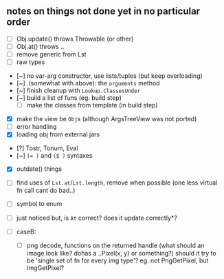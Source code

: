## notes on things not done yet in no particular order

- [ ] Obj.update() throws Throwable (or other)
- [ ] Obj.at() throws ..
- [ ] remove generic from Lst
- [ ] raw types

- [~] no var-arg constructor, use lists/tuples (but keep overloading)
- [~] .(somewhat with above): the `arguments` method
- [~] finish cleanup with `Lookup.ClassesUnder`
- [~] build a list of funs (eg. build step)
    - [ ] make the classes from template (in build step)
- [x] make the view be `Obj`s (although ArgsTreeView was not ported)
- [ ] error handling
- [x] loading obj from external jars
- [?] Tostr, Tonum, Eval
- [~] `(= )` and `($ )` syntaxes
- [x] outdate() things
- [ ] find uses of `Lst.at`/`Lst.length`, remove when possible (one less virtual fn call cant do bad..)
- [ ] symbol to enum

- [ ] just noticed but, is `At` correct? does it update correctly\*?

- [ ] caseB:
    - [ ] png decode, functions on the returned handle (what should an image look like? dohas a ..Pixel(x, y) or something?)
          should it try to be 'single set of fn for every img type'? eg. not PngGetPixel, but ImgGetPixel?
